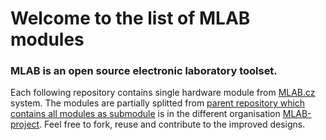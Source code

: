 # Welcome to the list of MLAB modules 

### MLAB is an open source electronic laboratory toolset. 

Each following repository contains single hardware module from [MLAB.cz](https://www.mlab.cz/) system. The modules are partially splitted from [parent repository which contains all modules as submodule](https://github.com/MLAB-project/Modules) is in the different organisation [MLAB-project](https://github.com/MLAB-project). 
Feel free to fork, reuse and contribute to the improved designs.
